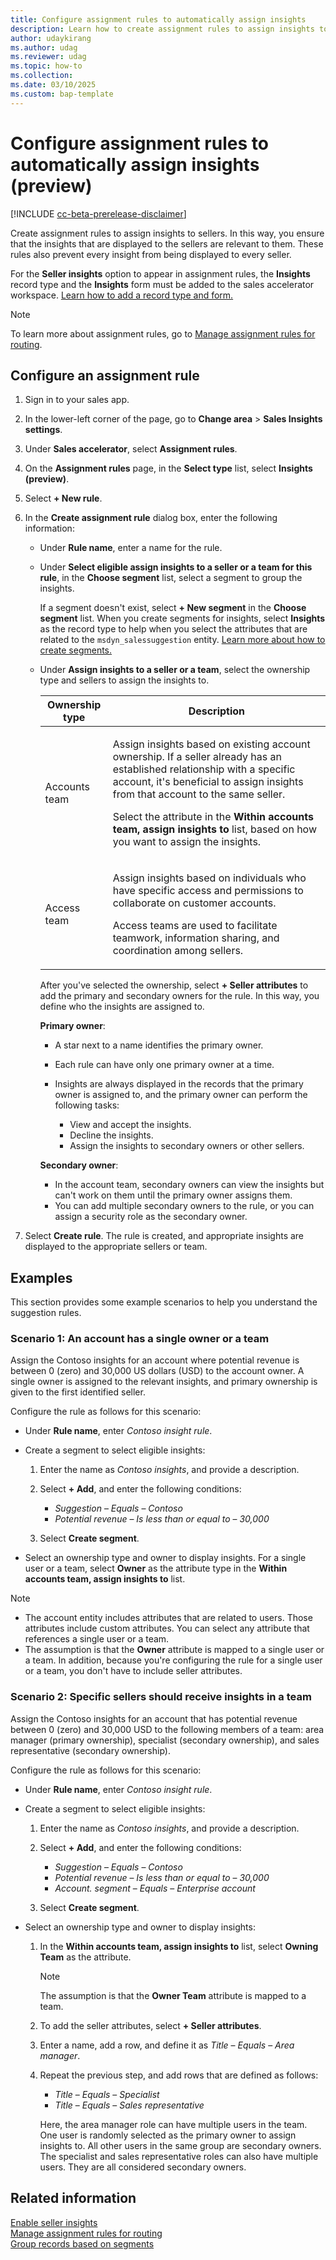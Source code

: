 ```yaml
---
title: Configure assignment rules to automatically assign insights
description: Learn how to create assignment rules to assign insights to sellers, so that the insights that are displayed to the sellers are relevant to them.
author: udaykirang
ms.author: udag
ms.reviewer: udag
ms.topic: how-to 
ms.collection: 
ms.date: 03/10/2025
ms.custom: bap-template 
---
```


# Configure assignment rules to automatically assign insights (preview)

[!INCLUDE [cc-beta-prerelease-disclaimer](../includes/cc-beta-prerelease-disclaimer.md)]

Create assignment rules to assign insights to sellers. In this way, you ensure that the insights that are displayed to the sellers are relevant to them. These rules also prevent every insight from being displayed to every seller.

For the **Seller insights** option to appear in assignment rules, the **Insights** record type and the **Insights** form must be added to the sales accelerator workspace. [Learn how to add a record type and form.](enable-configure-sales-accelerator.md#choose-content-and-layout)

> [!NOTE]
> To learn more about assignment rules, go to [Manage assignment rules for routing](create-manage-assignment-rules.md).

## Configure an assignment rule

1. Sign in to your sales app.
1. In the lower-left corner of the page, go to **Change area** \> **Sales Insights settings**.
1. Under **Sales accelerator**, select **Assignment rules**.
1. On the **Assignment rules** page, in the **Select type** list, select **Insights (preview)**.
1. Select **\+ New rule**.
1. In the **Create assignment rule** dialog box, enter the following information:

    - Under **Rule name**, enter a name for the rule.
    - Under **Select eligible assign insights to a seller or a team for this rule**, in the **Choose segment** list, select a segment to group the insights.

        If a segment doesn't exist, select **\+ New segment** in the **Choose segment** list. When you create segments for insights, select **Insights** as the record type to help when you select the attributes that are related to the `msdyn_salessuggestion` entity. [Learn more about how to create segments.](create-and-activate-a-segment.md)

    - Under **Assign insights to a seller or a team**, select the ownership type and sellers to assign the insights to.

        | Ownership type | Description |
        |----------------|-------------|
        | Accounts team | <p>Assign insights based on existing account ownership. If a seller already has an established relationship with a specific account, it's beneficial to assign insights from that account to the same seller.</p><p>Select the attribute in the **Within accounts team, assign insights to** list, based on how you want to assign the insights.</p> |
        | Access team | <p>Assign insights based on individuals who have specific access and permissions to collaborate on customer accounts.</p><p>Access teams are used to facilitate teamwork, information sharing, and coordination among sellers.</p> |

        After you've selected the ownership, select **\+ Seller attributes** to add the primary and secondary owners for the rule. In this way, you define who the insights are assigned to.

        **Primary owner**:

        - A star next to a name identifies the primary owner.
        - Each rule can have only one primary owner at a time. 
        - Insights are always displayed in the records that the primary owner is assigned to, and the primary owner can perform the following tasks:

            - View and accept the insights.
            - Decline the insights.
            - Assign the insights to secondary owners or other sellers.

        **Secondary owner**:

        - In the account team, secondary owners can view the insights but can't work on them until the primary owner assigns them.
        - You can add multiple secondary owners to the rule, or you can assign a security role as the secondary owner.

1. Select **Create rule**. The rule is created, and appropriate insights are displayed to the appropriate sellers or team.

## Examples

This section provides some example scenarios to help you understand the suggestion rules.

### Scenario 1: An account has a single owner or a team

Assign the Contoso insights for an account where potential revenue is between 0 (zero) and 30,000 US dollars (USD) to the account owner. A single owner is assigned to the relevant insights, and primary ownership is given to the first identified seller.

Configure the rule as follows for this scenario:

- Under **Rule name**, enter *Contoso insight rule*.
- Create a segment to select eligible insights:

    1. Enter the name as *Contoso insights*, and provide a description.
    1. Select **\+ Add**, and enter the following conditions:

        - *Suggestion* – *Equals* – *Contoso*
        - *Potential revenue* – *Is less than or equal to* – *30,000*

    1. Select **Create segment**.

- Select an ownership type and owner to display insights. For a single user or a team, select **Owner** as the attribute type in the **Within accounts team, assign insights to** list.

> [!NOTE]
> - The account entity includes attributes that are related to users. Those attributes include custom attributes. You can select any attribute that references a single user or a team.
> - The assumption is that the **Owner** attribute is mapped to a single user or a team. In addition, because you're configuring the rule for a single user or a team, you don't have to include seller attributes.

### Scenario 2: Specific sellers should receive insights in a team

Assign the Contoso insights for an account that has potential revenue between 0 (zero) and 30,000 USD to the following members of a team: area manager (primary ownership), specialist (secondary ownership), and sales representative (secondary ownership).

Configure the rule as follows for this scenario:

- Under **Rule name**, enter *Contoso insight rule*.
- Create a segment to select eligible insights:

    1. Enter the name as *Contoso insights*, and provide a description.
    1. Select **\+ Add**, and enter the following conditions:

        - *Suggestion* – *Equals* – *Contoso*
        - *Potential revenue* – *Is less than or equal to* – *30,000*
        - *Account. segment* – *Equals* – *Enterprise account*

    1. Select **Create segment**.

- Select an ownership type and owner to display insights:

    1. In the **Within accounts team, assign insights to** list, select **Owning Team** as the attribute.

        > [!NOTE]
        > The assumption is that the **Owner Team** attribute is mapped to a team.

    1. To add the seller attributes, select **\+ Seller attributes**.
    1. Enter a name, add a row, and define it as *Title* – *Equals* – *Area manager*.
    1. Repeat the previous step, and add rows that are defined as follows:

        - *Title* – *Equals* – *Specialist*
        - *Title* – *Equals* – *Sales representative*

        Here, the area manager role can have multiple users in the team. One user is randomly selected as the primary owner to assign insights to. All other users in the same group are secondary owners. The specialist and sales representative roles can also have multiple users. They are all considered secondary owners.

## Related information

[Enable seller insights](enable-seller-insights.md)  
[Manage assignment rules for routing](create-manage-assignment-rules.md)  
[Group records based on segments](manage-segments.md)
